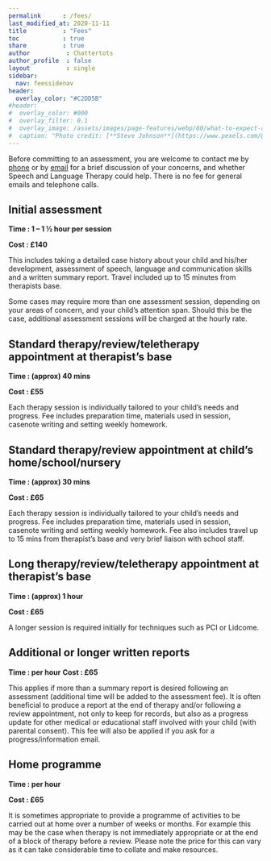 ```yaml
---
permalink      : /fees/
last_modified_at: 2020-11-11
title          : "Fees"
toc            : true
share          : true
author          : Chattertots
author_profile  : false
layout          : single
sidebar:
  nav: feessidenav
header:
  overlay_color: "#C2DD5B"
#header:
#  overlay_color: #000
#  overlay_filter: 0.1
#  overlay_image: /assets/images/page-features/webp/60/what-to-expect-abstract.jpg
#  caption: "Photo credit: [**Steve Johnson**](https://www.pexels.com/@steve)"
---
```

Before committing to an assessment, you are welcome to contact me by [phone](tel:+441483389949) or by [email](mailto:chattertots@gmail.com) for a brief discussion of your concerns, and whether Speech and Language Therapy could help.  There is no fee for general emails and telephone calls. 


## Initial assessment 
**Time : 1 – 1 ½ hour per session**

**Cost : £140**

This includes taking a detailed case history about your child and his/her development, assessment of speech, language and communication skills and a written summary report.  Travel included up to 15 minutes from therapists base. 

Some cases may require more than one assessment session, depending on your areas of concern, and your child’s attention span.  Should this be the case, additional assessment sessions will be charged at the hourly rate.

## Standard therapy/review/teletherapy appointment at therapist’s base
**Time : (approx) 40 mins**

**Cost : £55**

Each therapy session is individually tailored to your child’s needs and progress.  Fee includes preparation time, materials used in session, casenote writing and setting weekly homework.

## Standard therapy/review appointment at child’s home/school/nursery
**Time : (approx) 30 mins**

**Cost : £65**

Each therapy session is individually tailored to your child’s needs and progress.  Fee includes preparation time, materials used in session, casenote writing and setting weekly homework. Fee also includes travel up to 15 mins from therapist’s base and very brief liaison with school staff.

## Long therapy/review/teletherapy appointment at therapist’s base
**Time : (approx) 1 hour**

**Cost : £65**

A longer session is required initially for techniques such as PCI or Lidcome.

## Additional or longer written reports
**Time : per hour**
**Cost : £65**

This applies if more than a summary report is desired following an assessment (additional time will be added to the assessment fee). It is often beneficial to produce a report at the end of therapy and/or following a review appointment, not only to keep for records, but also as a progress update for other medical or educational staff involved with your child (with parental consent). This fee will also be applied if you ask for a progress/information email. 

## Home programme
**Time : per hour**

**Cost : £65**

It is sometimes appropriate to provide a programme of activities to be carried out at home over a number of weeks or months.  For example this may be the case when therapy is not immediately appropriate or at the end of a block of therapy before a review. Please note the price for this can vary as it can take considerable time to collate and make resources.